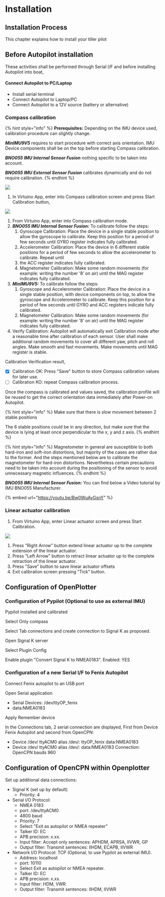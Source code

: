 # Installation

## Installation Process

This chapter explains how to install your tiller pilot&#x20;

## Before Autopilot installation

These activities shall be performed through Serial I/F and before installing Autopilot into boat,

#### Connect Autopilot to PC/Laptop

* Install serial terminal&#x20;
* Connect Autopilot to Laptop/PC
* Connect Autopilot to a 12V source (battery or alternative)

### Compass calibration

{% hint style="info" %}
**Prerequisites:** Depending on the IMU device used, calibration procedure can slightly change.

_**MinIMU9V5**_ requires to start procedure with correct axis orientation. IMU Device components shall be on the top before starting Compass calibration.

_**BNO055 IMU Internal Sensor Fusion**_ nothing specific to be taken into account.

_**BNO055 IMU External Sensor Fusion**_ calibrates dynamically and do not require calibration.
{% endhint %}

![](../.gitbook/assets/20230422\_124401.jpg)

1. In Virtuino App, enter into Compass calibration screen and press Start Calibration button,

![](<../.gitbook/assets/compass calib.jpg>)

1. From Virtuino App, enter into Compass calibration mode.
2. _**BNO055 IMU Internal Sensor Fusion:**_ To calibrate follow the steps:
   1. Gyroscope Calibration: Place the device in a single stable position to allow the gyroscope to calibrate. Keep this position for a period of few seconds until GYRO register indicates fully calibrated.
   2. Accelerometer Calibration: Place the device in 6 different stable positions for a period of few seconds to allow the accelerometer to calibrate. Repeat until&#x20;
   3. the ACC register indicates fully calibrated.
   4. Magnetometer Calibration: Make some random movements (for example: writing the number ‘8’ on air) until the MAG register indicates fully calibrated.
3. _**MinIMU9V5:**_ To calibrate follow the steps:
   1. Gyroscope and Accelerometer Calibration: Place the device in a single stable position, with device components on top, to allow the gyroscope and Accelerometer to calibrate. Keep this position for a period of few seconds until GYRO and ACC registers indicate fully calibrated.
   2. Magnetometer Calibration: Make some random movements (for example: writing the number ‘8’ on air) until the MAG register indicates fully calibrated.
4. Verify Calibration: Autopilot will automatically exit Calibration mode after a reasonable time after calibration of each sensor. User shall make additional random movements to cover all different yaw, pitch and roll angles. Make smooth and fast movements. Make movements until MAG register is stable.

Calibration Verification result,

* [x] Calibration OK: Press "Save" button to store Compass calibration values for later use.
* [ ] Calibration KO: repeat Compass calibration process.

Once the compass is calibrated and values saved, the calibration profile will be reused to get the correct orientation data immediately after Power-on Autopilot.

{% hint style="info" %}
Make sure that there is slow movement between 2 stable positions

The 6 stable positions could be in any direction, but make sure that the device is lying at least once perpendicular to the x, y and z axis.
{% endhint %}

{% hint style="info" %}
Magnetometer in general are susceptible to both hard-iron and soft-iron distortions, but majority of the cases are rather due to the former. And the steps mentioned below are to calibrate the magnetometer for hard-iron distortions. Nevertheless certain precautions need to be taken into account during the positioning of the sensor to avoid unnecessary magnetic influences.
{% endhint %}

_**BNO055 IMU Internal Sensor Fusion:**_ You can find below a Video tutorial by IMU BNO055 Manufacturer.

{% embed url="https://youtu.be/Bw0WuAyGsnY" %}

### Linear actuator calibration

1. From Virtuino App, enter Linear actuator screen and press Start Calibration.

![](<../.gitbook/assets/linear calib.jpg>)

1. Press "Right Arrow" button extend linear actuator up to the complete extension of the linear actuator.
2. Press "Left Arrow" button to retract linear actuator up to the complete retraction of the linear actuator.
3. Press "Save" button to save linear actuator offsets
4. Exit calibration screen pressing "Tick" button.

## Configuration of OpenPlotter

### Configuration of Pypilot (Optional to use as external IMU)

Pypilot installed and calibrated

Select Only compass

Select Tab connections and create connection to Signal K as proposed.

Open Signal K server

Select Plugin Config

Enable plugin "Convert Signal K to NMEA0183". Enabled: YES

### Configuration of a new Serial I/F to Fenix Autopilot

Connect Fenix autopilot to an USB port

Open Serial application

* Serial Devices: /dev/ttyOP\_fenix
* data:NMEA0183

Apply Remember device

In the Connections tab, 2 serial connection are displayed, First from Device Fenix Autopilot and second from OpenCPN:

* Device /dev/ ttyACM0 alias /dev/: ttyOP\_fenix data:NMEA0183&#x20;
* Device /dev/ ttyACM0 alias /dev/: data:NMEA0183 Connection: OpenCPN bauds 960

## Configuration of OpenCPN within Openplotter

Set up additional data connections:

* Signal K (set up by default)
  * Priority: 4
* Serial I/O Protocol:&#x20;
  * NMEA 0183&#x20;
  * port: /dev/ttyACM0&#x20;
  * 4800 baud
  * Priority: 7
  * Select "Exit as autopilot or NMEA repeater"
  * Talker ID: EC
  * APB precision: x.xx.
  * Input filter: Accept only sentences: APHDM, APRSA, IIVWR, GP
  * Output filter: Transmit sentences: IIHDM, ECAPB, IIVWR
* Network I/O Protocol: TCP (Optional, to use Pypilot as external IMU).
  * Address: localhost
  * port: 10110
  * Select Exit as autopilot or NMEA repeater.
  * Talker ID: EC
  * APB precision: x.xx.&#x20;
  * Input filter: HDM, VWR
  * Output filter: Transmit sentences: IIHDM, IIVWR

